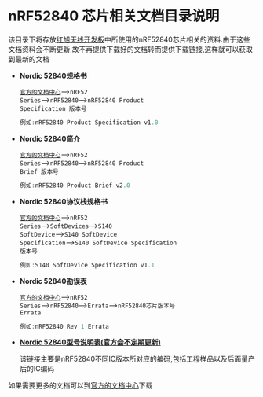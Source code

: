 # nRF52840 芯片相关文档目录说明
该目录下将存放[红旭无线开发板](https://shop507575225.taobao.com/index.htm?spm=2013.1.w5002-16973646476.2.56ea1f47dUx4Ha)中所使用的nRF52840芯片相关的资料.由于这些文档资料会不断更新,故不再提供下载好的文档转而提供下载链接,这样就可以获取到最新的文档

- **Nordic 52840规格书**

  <code>[官方的文档中心](http://infocenter.nordicsemi.com/index.jsp)</code>--><code>nRF52 Series</code>--><code>nRF52840</code>--><code>nRF52840 Product Specification 版本号</code>
  ```c
  例如:nRF52840 Product Specification v1.0
  ```

- **Nordic 52840简介**

  <code>[官方的文档中心](http://infocenter.nordicsemi.com/index.jsp)</code>--><code>nRF52 Series</code>--><code>nRF52840</code>--><code>nRF52840 Product Brief 版本号</code>
  ```c
  例如:nRF52840 Product Brief v2.0
  ```
  
- **Nordic 52840协议栈规格书**

  <code>[官方的文档中心](http://infocenter.nordicsemi.com/index.jsp)</code>--><code>nRF52 Series</code>--><code>SoftDevices</code>--><code>S140 SoftDevice</code>--><code>S140 SoftDevice Specification</code>--><code>S140 SoftDevice Specification 版本号</code>
  ```c
  例如:S140 SoftDevice Specification v1.1
  ```

- **Nordic 52840勘误表**

  <code>[官方的文档中心](http://infocenter.nordicsemi.com/index.jsp)</code>--><code>nRF52 Series</code>--><code>nRF52840</code>--><code>Errata</code>--><code>nRF52840芯片版本号 Errata</code>
  ```c
  例如:nRF52840 Rev 1 Errata
  ```

- [**Nordic 52840型号说明表(官方会不定期更新)**](http://infocenter.nordicsemi.com/index.jsp?topic=%2Fcom.nordic.infocenter.nrf52%2Fdita%2Fnrf52%2Fcompatibility_matrix%2FnRF52840_ic_revision_overview.html)

  该链接主要是nRF52840不同IC版本所对应的编码,包括工程样品以及后面量产后的IC编码

   
如果需要更多的文档可以到[官方的文档中心](https://infocenter.nordicsemi.com/index.jsp)下载
